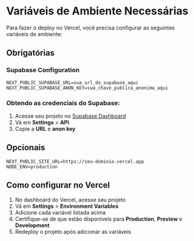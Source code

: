 # Variáveis de Ambiente Necessárias

Para fazer o deploy no Vercel, você precisa configurar as seguintes variáveis de ambiente:

## Obrigatórias

### Supabase Configuration
```
NEXT_PUBLIC_SUPABASE_URL=sua_url_do_supabase_aqui
NEXT_PUBLIC_SUPABASE_ANON_KEY=sua_chave_publica_anonima_aqui
```

### Obtendo as credenciais do Supabase:
1. Acesse seu projeto no [Supabase Dashboard](https://supabase.com/dashboard)
2. Vá em **Settings** > **API**
3. Copie a **URL** e **anon key**

## Opcionais

```
NEXT_PUBLIC_SITE_URL=https://seu-dominio.vercel.app
NODE_ENV=production
```

## Como configurar no Vercel

1. No dashboard do Vercel, acesse seu projeto
2. Vá em **Settings** > **Environment Variables**
3. Adicione cada variável listada acima
4. Certifique-se de que estão disponíveis para **Production**, **Preview** e **Development**
5. Redeploy o projeto após adicionar as variáveis
